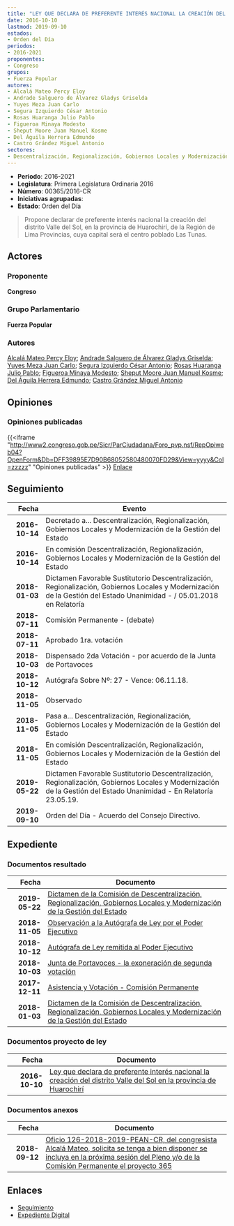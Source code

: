 ```yaml
---
title: "LEY QUE DECLARA DE PREFERENTE INTERÉS NACIONAL LA CREACIÓN DEL DISTRITO VALLE DEL SOL EN LA PROVINCIA DE HUAROCHIRI"
date: 2016-10-10
lastmod: 2019-09-10
estados:
- Orden del Día
periodos:
- 2016-2021
proponentes:
- Congreso
grupos:
- Fuerza Popular
autores:
- Alcalá Mateo Percy Eloy
- Andrade Salguero de Álvarez Gladys Griselda
- Yuyes Meza Juan Carlo
- Segura Izquierdo César Antonio
- Rosas Huaranga Julio Pablo
- Figueroa Minaya Modesto
- Sheput Moore Juan Manuel Kosme
- Del Águila Herrera Edmundo
- Castro Grández Miguel Antonio
sectores:
- Descentralización, Regionalización, Gobiernos Locales y Modernización de la Gestión del Estado
---
```

- **Periodo**: 2016-2021
- **Legislatura**: Primera Legislatura Ordinaria 2016
- **Número**: 00365/2016-CR
- **Iniciativas agrupadas**: 
- **Estado**: Orden del Día

> Propone declarar de preferente interés nacional la creación del distrito Valle del Sol, en la provincia de Huarochirí, de la Región de Lima Provincias, cuya capital será el centro poblado Las Tunas.


## Actores

### Proponente

**Congreso**

### Grupo Parlamentario

**Fuerza Popular**

### Autores

[Alcalá Mateo Percy Eloy](mailto:mailto:palcala@congreso.gob.pe); [Andrade Salguero de Álvarez Gladys Griselda](mailto:mailto:gandrade@congreso.gob.pe); [Yuyes Meza Juan Carlo](mailto:mailto:jyuyes@congreso.gob.pe); [Segura Izquierdo César Antonio](mailto:mailto:csegura@congreso.gob.pe); [Rosas Huaranga Julio Pablo](mailto:mailto:jrosas@congreso.gob.pe); [Figueroa Minaya Modesto](mailto:mailto:mfigueroam@congreso.gob.pe); [Sheput Moore Juan Manuel Kosme](mailto:mailto:jsheput@congreso.gob.pe); [Del Águila Herrera Edmundo](mailto:mailto:edelaguila@congreso.gob.pe); [Castro Grández Miguel Antonio](mailto:mailto:macastro@congreso.gob.pe)

## Opiniones

### Opiniones publicadas

{{<iframe "http://www2.congreso.gob.pe/Sicr/ParCiudadana/Foro_pvp.nsf/RepOpiweb04?OpenForm&Db=DFF39895E7D90B68052580480070FD29&View=yyyy&Col=zzzzz" "Opiniones publicadas" >}}
[Enlace](http://www2.congreso.gob.pe/Sicr/ParCiudadana/Foro_pvp.nsf/RepOpiweb04?OpenForm&Db=DFF39895E7D90B68052580480070FD29&View=yyyy&Col=zzzzz)


## Seguimiento

| Fecha | Evento |
|------:|--------|
| **2016-10-14** | Decretado a... Descentralización, Regionalización, Gobiernos Locales y Modernización de la Gestión del Estado |
| **2016-10-14** | En comisión Descentralización, Regionalización, Gobiernos Locales y Modernización de la Gestión del Estado |
| **2018-01-03** | Dictamen Favorable Sustitutorio Descentralización, Regionalización, Gobiernos Locales y Modernización de la Gestión del Estado Unanimidad - / 05.01.2018 en Relatoría |
| **2018-07-11** | Comisión Permanente - (debate) |
| **2018-07-11** | Aprobado 1ra. votación |
| **2018-10-03** | Dispensado 2da Votación - por acuerdo de la Junta de Portavoces |
| **2018-10-12** | Autógrafa Sobre Nº: 27 - Vence: 06.11.18. |
| **2018-11-05** | Observado |
| **2018-11-05** | Pasa a... Descentralización, Regionalización, Gobiernos Locales y Modernización de la Gestión del Estado |
| **2018-11-05** | En comisión Descentralización, Regionalización, Gobiernos Locales y Modernización de la Gestión del Estado |
| **2019-05-22** | Dictamen Favorable Sustitutorio Descentralización, Regionalización, Gobiernos Locales y Modernización de la Gestión del Estado Unanimidad - En Relatoría 23.05.19. |
| **2019-09-10** | Orden del Día - Acuerdo del Consejo Directivo. |

## Expediente

### Documentos resultado

| Fecha | Documento |
|------:|-----------|
| **2019-05-22** | [Dictamen de la Comisión de Descentralización, Regionalización, Gobiernos Locales y Modernización de la Gestión del Estado](http://www.leyes.congreso.gob.pe/Documentos/2016_2021/Dictamenes/Proyectos_de_Ley/00365DC08MAY20190522.pdf) |
| **2018-11-05** | [Observación a la Autógrafa de Ley por el Poder Ejecutivo](http://www.leyes.congreso.gob.pe/Documentos/2016_2021/Observacion_a_la_Autografa/OBAU0036520181105.pdf) |
| **2018-10-12** | [Autógrafa de Ley remitida al Poder Ejecutivo](http://www.leyes.congreso.gob.pe/Documentos/2016_2021/Autografas/Ley_y_de_Resolucion_Legislativa/AU0036520181012.pdf) |
| **2018-10-03** | [Junta de Portavoces - la exoneración de segunda votación](http://www.leyes.congreso.gob.pe/Documentos/2016_2021/Acuerdos/Junta_Portavoces/AJPSV0036520180903.pdf) |
| **2017-12-11** | [Asistencia y Votación - Comisión Permanente](http://www.leyes.congreso.gob.pe/Documentos/2016_2021/Asistencia_y_Votacion/Proyectos_de_Ley/AVCP0036520180711.pdf) |
| **2018-01-03** | [Dictamen de la Comisión de Descentralización, Regionalización, Gobiernos Locales y Modernización de la Gestión del Estado](http://www.leyes.congreso.gob.pe/Documentos/2016_2021/Dictamenes/Proyectos_de_Ley/00365DC08MAY20180103.pdf) |

### Documentos proyecto de ley

| Fecha | Documento |
|------:|-----------|
| **2016-10-10** | [Ley que declara de preferente interés nacional la creación del distrito Valle del Sol en la provincia de Huarochirí](http://www.leyes.congreso.gob.pe/Documentos/2016_2021/Proyectos_de_Ley_y_de_Resoluciones_Legislativas/PL0036520161010.pdf) |

### Documentos anexos

| Fecha | Documento |
|------:|-----------|
| **2018-09-12** | [Oficio 126-2018-2019-PEAN-CR, del congresista Alcalá Mateo, solicita se tenga a bien disponer se incluya en la próxima sesión del Pleno y/o de la Comisión Permanente el proyecto 365](http://www.leyes.congreso.gob.pe/Documentos/2016_2021/Oficios/Congresistas/OFICIO-126-2018-2019-PEAM-CR.pdf) |

## Enlaces

- [Seguimiento](http://www2.congreso.gob.pe/Sicr/TraDocEstProc/CLProLey2016.nsf/f7fff46988ca05b1052578e100829cc7/0e5b1f950e91cbec05258048008071ca?OpenDocument)
- [Expediente Digital](http://www2.congreso.gob.pe/Sicr/TraDocEstProc/CLProLey2016.nsf/f7fff46988ca05b1052578e100829cc7/0e5b1f950e91cbec05258048008071ca?OpenDocument&Click=05257FB7005EB655.eb71d0cf91d8294e05256cdf006b5706/$Body/0.1C6C)

